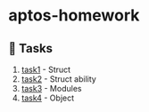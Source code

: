 # aptos-homework

## 📝 Tasks

1. [task1](/task1) - Struct
2. [task2](/taks2) - Struct ability
3. [task3](/taks3) - Modules
4. [task4](/taks4) - Object